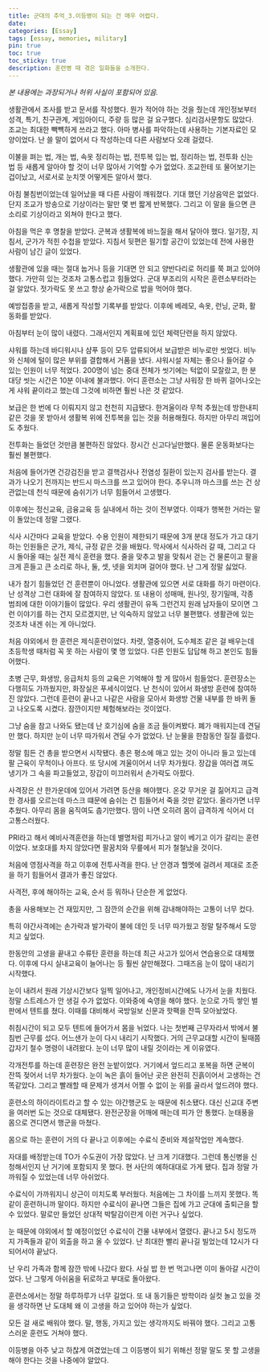 ```yaml
---
title: 군대의 추억_3.이등병이 되는 건 매우 어렵다.
date: 
categories: [Essay]
tags: [essay, memories, military]
pin: true
toc: true
toc_sticky: true
description: 훈련병 때 겪은 일화들을 소개한다.
---
```

_본 내용에는 과장되거나 허위 사실이 포함되어 있음._

생활관에서 조사를 받고 문서를 작성했다. 뭔가 적어야 하는 것을 줬는데 개인정보부터 성격, 특기, 친구관계, 게임아이디, 주량 등 많은 걸 요구했다. 심리검사문항도 많았다.  조교는 최대한 빽뺵하게 쓰라고 했다. 아마 병사를 파악하는데 사용하는 기본자료인 모양이었다. 난 쓸 말이 없어서 다 작성하는데 다른 사람보다 오래 걸렸다.

이불을 펴는 법, 개는 법, 속옷 정리하는 법, 전투복 입는 법, 정리하는 법, 전투화 신는 법 등 새롭게 알아야 할 것이 너무 많아서 기억할 수가 없었다. 조교한테 또 물어보기는 겁이났고, 서로서로 눈치껏 어떻게든 알아서 했다.

아침 불침번이었는데 일어났을 때 다른 사람이 깨워졌다. 기대 했던 기상음악은 없었다. 단지 조교가 방송으로 기상이라는 말만 몇 번 짧게 반복했다. 그리고 이 말을 들으면 큰 소리로 기상이라고 외쳐야 한다고 했다.

아침을 먹은 후 명찰을 받았다. 군복과 생활복에 바느질을 해서 달아야 했다. 일기장, 지침서, 군가가 적힌 수첩을 받았다. 지침서 뒷편은 필기할 공간이 있었는데 전에 사용한 사람이 남긴 글이 있었다.

생활관에 있을 때는 절대 눕거나 등을 기대면 안 되고 양반다리로 허리를 쭉 펴고 있어야 했다. 가만히 있는 것조차 고통스럽고 힘들었다. 군대 부조리의 시작은 훈련소부터라는 걸 알았다. 젓가락도 못 쓰고 항상 숟가락으로 밥을 먹어야 했다.

예방접종을 받고, 새롭게 작성할 기록부를 받았다. 이후에 베레모, 속옷, 런닝, 군화, 활동화를 받았다.

아침부터 눈이 많이 내렸다. 그래서인지 계획표에 있던 체력단련을 하지 않았다.

샤워를 하는데 바디워시나 샴푸 등이 모두 압류되어서 보급받은 비누로만 씻었다. 비누와 신체에 털이 많은 부위를 결합해서 거품을 냈다. 샤워시설 자체는 좋으나 들어갈 수 있는 인원이 너무 적었다. 200명이 넘는 중대 전체가 씻기에는 턱없이 모잘랐고, 한 분대당 씻는 시간은 10분 이내에 불과했다. 어디 훈련소는 그냥 샤워장 한 바퀴 걸어나오는 게 샤워 끝이라고 했는데 그것에 비하면 훨씬 나은 것 같았다.

보급은 한 번에 다 이뤄지지 않고 천천히 지급됐다. 한겨울이라 무척 추웠는데 방한내피 같은 것을 못 받아서 생활복 위에 전투복을 입는 것을 허용해줬다. 하지만 아무리 껴입어도 추웠다.

전투화는 들었던 것만큼 불편하진 않았다. 장시간 신고다닐만했다. 물론 운동화보다는 훨씬 불편했다.

처음에 들어가면 건강검진을 받고 결핵검사나 전염성 질환이 있는지 검사를 받는다. 결과가 나오기 전까지는 반드시 마스크를 쓰고 있어야 한다. 추우니까 마스크를 쓰는 건 상관없는데 천식 때문에 숨쉬기가 너무 힘들어서 고생했다.

이후에는 정신교육, 금융교육 등 실내에서 하는 것이 전부였다. 이때가 행복한 거라는 말이 돌았는데 정말 그랬다.

식사 시간마다 교육을 받았다. 수용 인원이 제한되기 때문에 3개 분대 정도가 가고 대기하는 인원들은 군가, 제식, 규정 같은 것을 배웠다. 막사에서 식사하러 갈 때, 그리고 다시 돌아올 때는 실전 제식 훈련을 했다. 줄을 맞추고 발을 맞춰서 걷는 건 물론이고 팔을 크게 흔들고 큰 소리로 하나, 둘, 셋, 넷을 외치며 걸어야 했다. 난 그게 정말 싫었다.

내가 참기 힘들었던 건 훈련뿐이 아니었다. 생활관에 있으면 서로 대화를 하기 마련이다. 난 성격상 그런 대화에 잘 참여하지 않았다. 또 내용이 성매매, 원나잇, 장기밀매, 각종 범죄에 대한 이야기들이 많았다. 우리 생활관이 유독 그런건지 원래 남자들이 모이면 그런 이야기를 하는 건지 모르겠지만, 난 익숙하지 않았고 너무 불편했다. 생활관에 있는 것조차 내겐 쉬는 게 아니었다.

처음 야외에서 한 훈련은 제식훈련이었다. 차렷, 열중쉬어, 도수체조 같은 걸 배우는데 초등학생 때처럼 꼭 못 하는 사람이 몇 명 있었다. 다른 인원도 답답해 하고 본인도 힘들어했다.

초병 근무, 화생방, 응급처치 등의 교육은 기억해야 할 게 많아서 힘들었다. 훈련장소는 다행히도 가까웠지만, 화장실은 푸세식이었다. 난 천식이 있어서 화생방 훈련에 참여하진 않았다. 그런데 훈련이 끝나고 나같은 사람을 모아서 화생방 건물 내부를 한 바퀴 돌고 나오도록 시켰다. 잠깐이지만 체험해보라는 것이었다.

그냥 숨을 참고 나와도 됐는데 난 호기심에 숨을 조금 들이켜봤다. 폐가 매워지는데 견딜만 했다. 하지만 눈이 너무 따가워서 견딜 수가 없었다. 난 눈물을 한참동안 질질 흘렸다.

정말 힘든 건 총을 받으면서 시작됐다. 총은 평소에 매고 있는 것이 아니라 들고 있는데 팔 근육이 무척이나 아프다. 또 당시에 겨울이어서 너무 차가웠다. 장갑을 여러겹 껴도 냉기가 그 속을 파고들었고, 장갑이 미끄러워서 손가락도 아팠다.

사격장은 산 한가운데에 있어서 가려면 등산을 해야했다. 온갖 무거운 걸 짊어지고 급격한 경사를 오르는데 마스크 떄문에 숨쉬는 건 힘들어서 죽을 것만 같았다. 올라가면 너무 추웠다. 아무리 몸을 움직여도 춥기만했다. 땀이 나면 오히려 몸이 급격하게 식어서 더 고통스러웠다.

PRI라고 해서 예비사격훈련을 하는데 별명처럼 피가나고 알이 베기고 이가 갈리는 훈련이었다. 보호대를 차지 않았다면 팔꿈치와 무릎에서 피가 철철났을 것이다.

처음에 영점사격을 하고 이후에 전투사격을 한다. 난 안경과 헬멧에 걸려서 제대로 조준을 하기 힘들어서 결과가 좋진 않았다.

사격전, 후에 해야하는 교육, 순서 등 뭐하나 단순한 게 없었다.

총을 사용해보는 건 재밌지만, 그 잠깐의 순간을 위해 감내해야하는 고통이 너무 컸다.

특히 야간사격에는 손가락과 발가락이 불에 데인 듯 너무 따가웠고 정말 탈주해서 도망치고 싶었다.

한동안의 고생을 끝내고 수류탄 훈련을 하는데 최근 사고가 있어서 연습용으로 대체했다. 이후에 다시 실내교육이 늘어나는 등 훨씬 살만해졌다. 그때즈음 눈이 많이 내리기 시작했다.

눈이 내려서 원래 기상시간보다 일찍 일어나고, 개인정비시간에도 나가서 눈을 치웠다. 정말 스트레스가 안 생길 수가 없었다. 이와중에 숙영을 해야 했다. 눈으로 가득 쌓인 벌판에서 텐트를 쳤다. 이때를 대비해서 국방일보 신문과 핫팩을 잔뜩 모아놨었다.

취침시간이 되고 모두 텐트에 들어가서 몸을 뉘었다. 나는 첫번째 근무자라서 밖에서 불침번 근무를 섰다. 어느샌가 눈이 다시 내리기 시작했다. 거의 근무교대할 시간이 될때쯤 갑자기 철수 명령이 내려왔다. 눈이 너무 많이 내릴 것이라는 게 이유였다.

각개전투를 하는데 훈련장은 완전 눈밭이었다. 거기에서 엎드리고 포복을 하면 군복이 잔뜩 젖어서 너무 차가웠다. 눈이 녹은 흙이 들어난 곳은 완전히 진흙이어서 고생하는 건 똑같았다. 그리고 빨래할 때 문제가 생겨서 어쩔 수 없이 눈 위를 골라서 엎드려야 했다.

훈련소의 하이라이트라고 할 수 있는 야간행군도 눈 때문에 취소됐다. 대신 신교대 주변을 여러번 도는 것으로 대체됐다. 완전군장을 어깨에 매는데 피가 안 통했다. 눈태풍을 몸으로 견디면서 행군을 마쳤다.

몸으로 하는 훈련이 거의 다 끝나고 이후에는 수료식 준비와 제설작업만 계속했다.

자대를 배정받는데 TO가 수도권이 가장 많았다. 난 크게 기대했다. 그런데 통신병을 신청해서인지 난 거기에 포함되지 못 했다. 현 사단의 예하대대로 가게 됐다. 집과 정말 가까워질 수 있었는데 너무 아쉬었다.

수료식이 가까워지니 상근이 미치도록 부러웠다. 처음에는 그 차이를 느끼지 못했다. 똑같이 훈련하니까 말이다. 하지만 수료식이 끝나면 그들은 집에 가고 군대에 출퇴근을 할 수 있었다. 말로만 들었던 상대적 박탈감이란게 이런 거구나 싶었다.

눈 때문에 야외에서 할 예정이었던 수료식이 건물 내부에서 열렸다. 끝나고 5시 정도까지 가족들과 같이 외출을 하고 올 수 있었다. 난 최대한 빨리 끝나길 빌었는데 12시가 다 되어서야 끝났다.

난 우리 가족과 함께 잠깐 밖에 나갔다 왔다. 사실 밥 한 번 먹고나면 이미 돌아갈 시간이었다. 난 그렇게 아쉬움을 뒤로하고 부대로 돌아왔다.

훈련소에서는 정말 하루하루가 너무 길었다. 또 내 동기들은 방학이라 실컷 놀고 있을 것을 생각하면 난 도대체 왜 이 고생을 하고 있어야 하는가 싶었다.

모든 걸 새로 배워야 했다. 말, 행동, 가지고 있는 생각까지도 바꿔야 했다. 그리고 고통스러운 훈련도 거쳐야 했다.

이등병을 아주 낮고 하찮게 여겼었는데 그 이등병이 되기 위해선 정말 말도 못 할 고생을 해야 한다는 것을 나중에야 알았다.